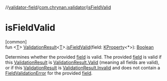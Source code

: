 //[validator-field](../../index.md)/[com.chrynan.validator](index.md)/[isFieldValid](is-field-valid.md)

# isFieldValid

[common]\
fun &lt;[T](is-field-valid.md)&gt; [ValidationResult](../../../validator-core/validator-core/com.chrynan.validator/-validation-result/index.md)&lt;[T](is-field-valid.md)&gt;.[isFieldValid](is-field-valid.md)(field: [KProperty](https://kotlinlang.org/api/latest/jvm/stdlib/kotlin.reflect/-k-property/index.html)&lt;*&gt;): [Boolean](https://kotlinlang.org/api/latest/jvm/stdlib/kotlin/-boolean/index.html)

Determines whether the provided [field](is-field-valid.md) is valid. The provided [field](is-field-valid.md) is valid if this [ValidationResult](../../../validator-core/validator-core/com.chrynan.validator/-validation-result/index.md) is [ValidationResult.Valid](../../../validator-core/validator-core/com.chrynan.validator/-validation-result/-valid/index.md) (meaning all fields are valid), or if this [ValidationResult](../../../validator-core/validator-core/com.chrynan.validator/-validation-result/index.md) is [ValidationResult.Invalid](../../../validator-core/validator-core/com.chrynan.validator/-validation-result/-invalid/index.md) and does not contain a [FieldValidationError](-field-validation-error/index.md) for the provided [field](is-field-valid.md).
